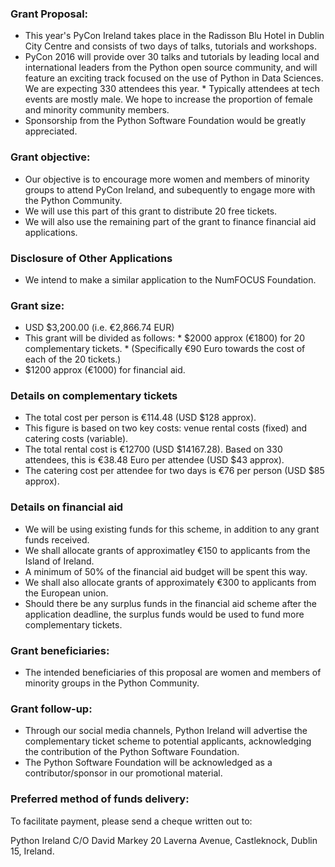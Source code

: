 
### Grant Proposal: 
* This year's PyCon Ireland takes place in the Radisson Blu Hotel in Dublin City Centre and consists of two days of talks, tutorials and workshops.  
* PyCon 2016 will provide over 30 talks and tutorials by leading local and international leaders from the Python open source community, and will feature an exciting track focused on the use of Python in Data Sciences. We are expecting 330 attendees this year. * Typically attendees at tech events are mostly male. We hope to increase the proportion of female and minority community members.
* Sponsorship from the Python Software Foundation would be greatly appreciated. 

### Grant objective: 
* Our objective is to encourage more women and members of minority groups to attend PyCon Ireland, and subequently to engage more with the Python Community. 
* We will use this part of this grant to distribute 20 free tickets.
* We will also use the remaining part of the grant to finance financial aid applications.

### Disclosure of Other Applications
* We intend to make a similar application to the NumFOCUS Foundation. 

### Grant size: 
* USD $3,200.00  (i.e. €2,866.74 EUR)
* This grant will be divided as follows:
       *  $2000 approx (€1800) for 20 complementary tickets.
       * (Specifically €90 Euro towards the cost of each of the 20 tickets.)
* $1200 approx (€1000) for financial aid.

### Details on complementary tickets 
 * The total cost per person is €114.48 (USD $128 approx).
 * This figure is based on two key costs: venue rental costs (fixed) and catering costs (variable).
 * The total rental cost is €12700 (USD $14167.28). Based on 330 attendees, this is €38.48 Euro per attendee (USD $43 approx).
 * The catering cost per attendee for two days is €76 per person (USD $85 approx).

### Details on financial aid
 * We will be using existing funds for this scheme, in addition to any grant funds received.
 * We shall allocate grants of approximatley €150 to applicants from the Island of Ireland. 
 * A minimum of 50% of the financial aid budget will be spent this way.
 * We shall also allocate grants of approximately €300 to applicants from the European union. 
 * Should there be any surplus funds in the financial aid scheme after the application deadline, the surplus funds would be used to fund more complementary tickets.

### Grant beneficiaries: 
* The intended beneficiaries of this proposal are women and members of minority groups in the Python Community.

### Grant follow-up: 
* Through our social media channels, Python Ireland will advertise the complementary ticket scheme to potential applicants, acknowledging the contribution of the Python Software Foundation.
* The Python Software Foundation will be acknowledged as a contributor/sponsor in our promotional material.

### Preferred method of funds delivery: 

To facilitate payment, please send a cheque written out to:

Python Ireland
C/O 
David Markey
20 Laverna Avenue, 
Castleknock, 
Dublin 15,
Ireland.
